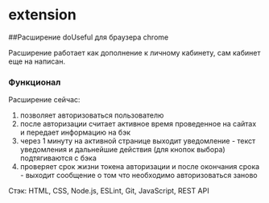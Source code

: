 # extension
##Расширение doUseful для браузера chrome

Расширение работает как дополнение к личному кабинету, сам кабинет еще на написан.

### Функционал

Расширение сейчас:
1) позволяет авторизоваться пользователю
2) после авторизации считает активное время проведенное на сайтах и передает информацию на бэк
3) через 1 минуту на активной странице выходит уведомление - текст уведомления и дальнейшие действия (для кнопок выбора) подтягиваются с бэка
4) проверяет срок жизни токена авторизации и после окончания срока - выходит сообщение о том что необходимо авторизоваться заново

Стэк: HTML, CSS, Node.js, ESLint, Git, JavaScript, REST API
